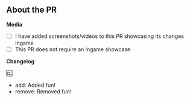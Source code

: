 <!-- The text between the arrows are comments - they will not be visible on your PR. -->
<!-- Please read these guidelines before opening your PR: https://docs.spacestation14.io/en/getting-started/pr-guideline -->

## About the PR <!-- Describe the Pull Request here. What does it change? What other things could this impact? -->

**Media**
<!-- 
If applicable, add screenshots or videos to showcase your PR. Small fixes/refactors are exempt, but all PRs which make ingame changes 
(adding clothing, items, new features, etc) must include ingame media or the PR will not be merged, in accordance with our PR guidelines.
This makes it much easier for us to merge PRs and find media for progress reports. If you include media in your pull request, w
e may potentially use it in the SS14 progress reports, with clear credit given.

Use screenshot software like Window's built in snipping tool, ShareX, Lightshot, or recording software like ShareX (gif), ScreenToGif, or Open Broadcaster Software (cross platform).
If you're unsure whether your PR will require media, ask a maintainer.

Check one of the boxes below to confirm that you have in fact seen this (put an X in the brackets, like [X]):
-->

- [ ] I have added screenshots/videos to this PR showcasing its changes ingame
- [ ] This PR does not require an ingame showcase

**Changelog**
<!--
Here you can fill out a changelog that will automatically be added to the game when your PR is merged
There are 4 icons for changelog entries: add, remove, tweak, fix. I trust you can figure out the rest.

You can put your name after the :cl: symbol to change the name that shows in the changelog (otherwise it takes your GitHub username)
Like so: :cl: PJB

Generally, only put things in changelogs that players actually care about. Stuff like "Refactored X system, no changes should be visible" shouldn't be on a changelog.

For writing actual entries, don't consider the entry type suffix (e.g. add) to be "part" of the sentence:
bad: - add: a new tool for engineers
good: - add: added a new tool for engineers
-->

:cl:
- add: Added fun!
- remove: Removed fun!

